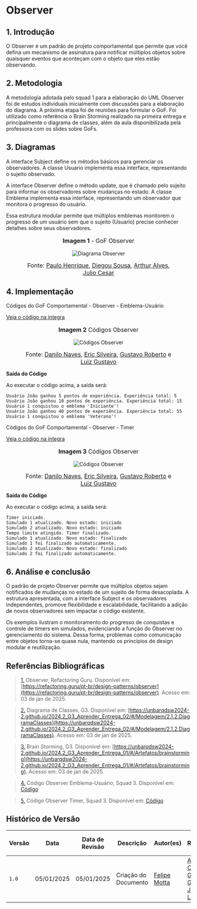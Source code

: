 # **Observer**

## **1. Introdução**

O Observer é um padrão de projeto comportamental que permite que você defina um mecanismo de assinatura para notificar múltiplos objetos sobre quaisquer eventos que aconteçam com o objeto que eles estão observando.

## **2. Metodologia**

A metodologia adotada pelo squad 1 para a elaboração do UML Observer foi de estudos individuais inicialmente com discussões para a elaboração do diagrama. A próxima etapa foi de reuniões para formular o GoF. Foi utilizado como referência o Brain Storming realizado na primeira entrega e principalmente o diagrama de classes, além da aula disponibilizada pela professora com os slides sobre GoFs.

## **3. Diagramas**

A interface Subject define os métodos básicos para gerenciar os observadores. A classe Usuario implementa essa interface, representando o sujeito observado.

A interface Observer define o método update, que é chamado pelo sujeito para informar os observadores sobre mudanças no estado. A classe Emblema implementa essa interface, representando um observador que monitora o progresso do usuário.

Essa estrutura modular permite que múltiplos emblemas monitorem o progresso de um usuário sem que o sujeito (Usuario) precise conhecer detalhes sobre seus observadores.

<center>

<figure markdown>
<font size="3"><p style="text-align: center"><b>Imagem 1</b> - GoF Observer</p></font>

![Diagrama Observer](../assets/GoFObserverDiagram.jpg)

<font size="3"><p style="text-align: center">Fonte: [Paulo Henrique](https://github.com/paulomh), [Diegou Sousa](https://github.com/DiegoSousaLeite), [Arthur Alves](https://github.com/arthrok), [Julio Cesar](https://github.com/julio-dourado)</p></font>

</figure>

</center>

## **4. Implementação**

Códigos do GoF Comportamental - Observer - Emblema-Usuário

[Veja o código na íntegra](https://github.com/UnBArqDsw2024-2/2024.2_G3_Aprender_Entrega_03/blob/main/src/comportamentais/observer-emblema-usuario.py)

<center>

<figure markdown>
<font size="3"><p style="text-align: center"><b>Imagem 2</b> Códigos Observer</p></font>

![Códigos Observer](../assets/GoFObserverUsuCodigo.jpg)

<font size="3"><p style="text-align: center">Fonte: [Danilo Naves](https://github.com/DaniloNavesS), [Eric Silveira](https://github.com/ericbky), [Gustavo Roberto](https://github.com/gusrberto) e [Luiz Gustavo](https://github.com/LuizGust4vo)</p></font>

</figure>

</center>

**Saída do Código**

Ao executar o código acima, a saída será:

```
Usuário João ganhou 5 pontos de experiência. Experiência total: 5
Usuário João ganhou 10 pontos de experiência. Experiência total: 15
Usuário 1 conquistou o emblema 'Iniciante'!
Usuário João ganhou 40 pontos de experiência. Experiência total: 55
Usuário 1 conquistou o emblema 'Veterano'!
```


Códigos do GoF Comportamental - Observer - Timer

[Veja o código na íntegra](https://github.com/UnBArqDsw2024-2/2024.2_G3_Aprender_Entrega_03/blob/main/src/comportamentais/observer-timer-simulado.py)

<center>

<figure markdown>
<font size="3"><p style="text-align: center"><b>Imagem 3</b> Códigos Observer</p></font>

![Códigos Observer](../assets/GoFObserverTimerCodigo.jpg)

<font size="3"><p style="text-align: center">Fonte: [Danilo Naves](https://github.com/DaniloNavesS), [Eric Silveira](https://github.com/ericbky), [Gustavo Roberto](https://github.com/gusrberto) e [Luiz Gustavo](https://github.com/LuizGust4vo)</p></font>

</figure>

</center>

**Saída do Código**

Ao executar o código acima, a saída será:

```
Timer iniciado.
Simulado 1 atualizado. Novo estado: iniciado
Simulado 2 atualizado. Novo estado: iniciado
Tempo limite atingido. Timer finalizado.
Simulado 1 atualizado. Novo estado: finalizado
Simulado 1 foi finalizado automaticamente.
Simulado 2 atualizado. Novo estado: finalizado
Simulado 2 foi finalizado automaticamente.
```

## **6. Análise e conclusão**

O padrão de projeto Observer permite que múltiplos objetos sejam notificados de mudanças no estado de um sujeito de forma desacoplada. A estrutura apresentada, com a interface Subject e os observadores independentes, promove flexibilidade e escalabilidade, facilitando a adição de novos observadores sem impactar o código existente.

Os exemplos ilustram o monitoramento do progresso de conquistas e controle de timers em simulados, evidenciando a função do Observer no gerenciamento do sistema. Dessa forma, problemas como comunicação entre objetos torna-se quase nula, mantendo os princípios de design modular e reutilização.

## **Referências Bibliográficas**

> <a id="REF1" href="#anchor_1">1.</a> Observer, Refactoring Guru. Disponível em: [https://refactoring.guru/pt-br/design-patterns/observer](https://refactoring.guru/pt-br/design-patterns/observer). Acesso em: 03 de jan de 2025.

> <a id="REF2" href="#anchor_2">2.</a> Diagrama de Classes, G3. Disponível em: [https://unbarqdsw2024-2.github.io/2024.2_G3_Aprender_Entrega_02/#/Modelagem/2.1.2.DiagramaClasses](https://unbarqdsw2024-2.github.io/2024.2_G3_Aprender_Entrega_02/#/Modelagem/2.1.2.DiagramaClasses). Acesso em: 03 de jan de 2025.

> <a id="REF3" href="#anchor_3">3.</a> Brain Storming, G3. Disponível em: [https://unbarqdsw2024-2.github.io/2024.2_G3_Aprender_Entrega_01/#/Artefatos/brainstorming](https://unbarqdsw2024-2.github.io/2024.2_G3_Aprender_Entrega_01/#/Artefatos/brainstorming). Acesso em: 03 de jan de 2025.

> <a id="REF4" href="#anchor_4">4.</a> Código Observer Emblema-Usuário, Squad 3. Disponível em: [Código](https://github.com/UnBArqDsw2024-2/2024.2_G3_Aprender_Entrega_03/blob/main/src/comportamentais/observer-emblema-usuario.py)

> <a id="REF5" href="#anchor_5">5.</a> Código Observer Timer, Squad 3. Disponível em: [Código](https://github.com/UnBArqDsw2024-2/2024.2_G3_Aprender_Entrega_03/blob/main/src/comportamentais/observer-timer-simulado.py)

## **Histórico de Versão**

| Versão | Data       | Data de Revisão          | Descrição            | Autor(es)                       | Revisor(es)                       | Detalhes da revisão        |
| ------ | ---------- | ------------------------ | -------------------- | ------------------------------- | --------------------------------- | -------------------------- |
| `1.0`| 05/01/2025 | 05/01/2025 | Criação do Documento | [Felipe Motta](https://github.com/M0tt1nh4) | [Ana Carolina](https://github.com/CarolCoCe), [Giovanni Giampauli](https://github.com/giovanniacg), [João Artur Leles](https://github.com/joao-artl) | - |
